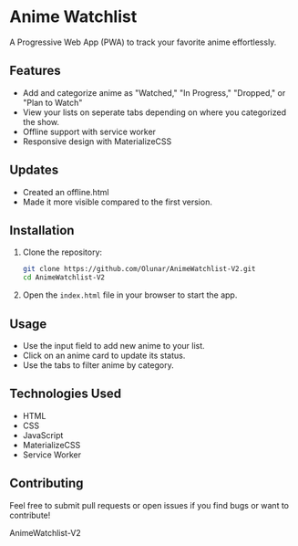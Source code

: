 # Anime Watchlist

A Progressive Web App (PWA) to track your favorite anime effortlessly.

## Features

- Add and categorize anime as "Watched," "In Progress," "Dropped," or "Plan to Watch"
- View your lists on seperate tabs depending on where you categorized the show. 
- Offline support with service worker
- Responsive design with MaterializeCSS

## Updates 
- Created an offline.html
- Made it more visible compared to the first version. 

## Installation

1. Clone the repository:
    ```bash
    git clone https://github.com/Olunar/AnimeWatchlist-V2.git
    cd AnimeWatchlist-V2
    ```

2. Open the `index.html` file in your browser to start the app.

## Usage

- Use the input field to add new anime to your list.
- Click on an anime card to update its status.
- Use the tabs to filter anime by category.

## Technologies Used

- HTML
- CSS
- JavaScript
- MaterializeCSS
- Service Worker

## Contributing

Feel free to submit pull requests or open issues if you find bugs or want to contribute!

AnimeWatchlist-V2
